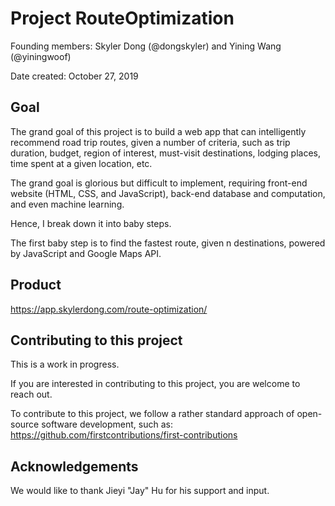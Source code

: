 # Project RouteOptimization

Founding members:
Skyler Dong (@dongskyler) and Yining Wang (@yiningwoof)

Date created: October 27, 2019

## Goal
The grand goal of this project is to build a web app that can intelligently recommend road trip routes, given a number of criteria, such as trip duration, budget, region of interest, must-visit destinations, lodging places, time spent at a given location, etc.

The grand goal is glorious but difficult to implement, requiring front-end website (HTML, CSS, and JavaScript), back-end database and computation, and even machine learning.

Hence, I break down it into baby steps.

The first baby step is to find the fastest route, given n destinations, powered by JavaScript and Google Maps API.

## Product
https://app.skylerdong.com/route-optimization/

## Contributing to this project
This is a work in progress.

If you are interested in contributing to this project, you are welcome to reach out.

To contribute to this project, we follow a rather standard approach of open-source software development, such as:
https://github.com/firstcontributions/first-contributions

## Acknowledgements
We would like to thank Jieyi "Jay" Hu for his support and input.
